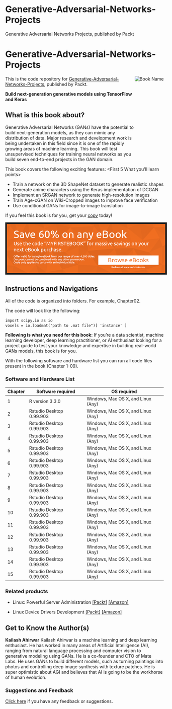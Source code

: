 # Generative-Adversarial-Networks-Projects
Generative Adversarial Networks Projects, published by Packt
# Generative-Adversarial-Networks-Projects

<a href="https://www.packtpub.com/big-data-and-business-intelligence/generative-adversarial-networks-projects?utm_source=github&utm_medium=repository&utm_campaign=9781789136678"><img src="https://d255esdrn735hr.cloudfront.net/sites/default/files/imagecache/ppv4_main_book_cover/9781789136678_cover.png" alt="Book Name" height="256px" align="right"></a>

This is the code repository for [Generative-Adversarial-Networks-Projects](https://www.packtpub.com/big-data-and-business-intelligence/generative-adversarial-networks-projects?utm_source=github&utm_medium=repository&utm_campaign=9781789136678), published by Packt.

**Build next-generation generative models using TensorFlow and Keras**

## What is this book about?
Generative Adversarial Networks (GANs) have the potential to build next-generation models, as they can mimic any distribution of data. Major research and development work is being undertaken in this field since it is one of the rapidly growing areas of machine learning. This book will test unsupervised techniques for training neural networks as you build seven end-to-end projects in the GAN domain.

This book covers the following exciting features: <First 5 What you'll learn points>
* Train a network on the 3D ShapeNet dataset to generate realistic shapes
* Generate anime characters using the Keras implementation of DCGAN
* Implement an SRGAN network to generate high-resolution images
* Train Age-cGAN on Wiki-Cropped images to improve face verification
* Use conditional GANs for image-to-image translation

If you feel this book is for you, get your [copy](https://www.amazon.com/dp/10DigitISBN) today!

<a href="https://www.packtpub.com/?utm_source=github&utm_medium=banner&utm_campaign=GitHubBanner"><img src="https://raw.githubusercontent.com/PacktPublishing/GitHub/master/GitHub.png" 
alt="https://www.packtpub.com/" border="5" /></a>


## Instructions and Navigations
All of the code is organized into folders. For example, Chapter02.

The code will look like the following:
```
import scipy.io as io
voxels = io.loadmat("path to .mat file")[ 'instance' ]
```

**Following is what you need for this book:**
If you’re a data scientist, machine learning developer, deep learning practitioner, or AI enthusiast looking for a project guide to test your knowledge and expertise in building real-world GANs models, this book is for you.

With the following software and hardware list you can run all code files present in the book (Chapter 1-09).

### Software and Hardware List

| Chapter  | Software required                   | OS required                        |
| -------- | ------------------------------------| -----------------------------------|
| 1        | R version 3.3.0                     | Windows, Mac OS X, and Linux (Any) |
| 2        | Rstudio Desktop 0.99.903            | Windows, Mac OS X, and Linux (Any) |
| 3        | Rstudio Desktop 0.99.903            | Windows, Mac OS X, and Linux (Any) |
| 4        | Rstudio Desktop 0.99.903            | Windows, Mac OS X, and Linux (Any) |
| 5        | Rstudio Desktop 0.99.903            | Windows, Mac OS X, and Linux (Any) |
| 6        | Rstudio Desktop 0.99.903            | Windows, Mac OS X, and Linux (Any) |
| 7        | Rstudio Desktop 0.99.903            | Windows, Mac OS X, and Linux (Any) |
| 8        | Rstudio Desktop 0.99.903            | Windows, Mac OS X, and Linux (Any) |
| 9        | Rstudio Desktop 0.99.903            | Windows, Mac OS X, and Linux (Any) |
| 10        | Rstudio Desktop 0.99.903            | Windows, Mac OS X, and Linux (Any) |
| 11        | Rstudio Desktop 0.99.903            | Windows, Mac OS X, and Linux (Any) |
| 12        | Rstudio Desktop 0.99.903            | Windows, Mac OS X, and Linux (Any) |
| 13        | Rstudio Desktop 0.99.903            | Windows, Mac OS X, and Linux (Any) |
| 14        | Rstudio Desktop 0.99.903            | Windows, Mac OS X, and Linux (Any) |
| 15        | Rstudio Desktop 0.99.903            | Windows, Mac OS X, and Linux (Any) |




### Related products <Other books you may enjoy>
* Linux: Powerful Server Administration [[Packt]](https://www.packtpub.com/networking-and-servers/linux-powerful-server-administration?utm_source=github&utm_medium=repository&utm_campaign=9781788293778) [[Amazon]](https://www.amazon.com/dp/1788293770)

* Linux Device Drivers Development [[Packt]](https://www.packtpub.com/networking-and-servers/linux-device-drivers-development?utm_source=github&utm_medium=repository&utm_campaign=9781785280009) [[Amazon]](https://www.amazon.com/dp/1788293770)

## Get to Know the Author(s)
**Kailash Ahirwar**
Kailash Ahirwar is a machine learning and deep learning enthusiast. He has worked in many areas of Artificial Intelligence (AI), ranging from natural language processing and computer vision to generative modeling using GANs. He is a co-founder and CTO of Mate Labs. He uses GANs to build different models, such as turning paintings into photos and controlling deep image synthesis with texture patches. He is super optimistic about AGI and believes that AI is going to be the workhorse of human evolution.



### Suggestions and Feedback
[Click here](https://docs.google.com/forms/d/e/1FAIpQLSdy7dATC6QmEL81FIUuymZ0Wy9vH1jHkvpY57OiMeKGqib_Ow/viewform) if you have any feedback or suggestions.
